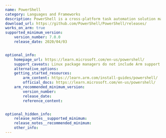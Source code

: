 ```yaml
---
name: PowerShell
category: Languages and Frameworks
description: PowerShell is a cross-platform task automation solution made up of a command-line shell, a scripting language, and a configuration management framework. PowerShell runs on Windows, Linux, and macOS.
download_url: https://github.com/PowerShell/PowerShell/releases/
works_on_arm: true
supported_minimum_version:
    version_number: 7.0.0
    release_date: 2020/04/03


optional_info:
    homepage_url: https://learn.microsoft.com/en-us/powershell/
    support_caveats: Linux package managers do not include Arm support. Refer to the Arm guide below.
    alternative_options:
    getting_started_resources:
        arm_content: https://learn.arm.com/install-guides/powershell/
        official_docs: https://learn.microsoft.com/en-us/powershell/
    arm_recommended_minimum_version:
        version_number:
        release_date:
        reference_content:


optional_hidden_info:
    release_notes__supported_minimum: 
    release_notes__recommended_minimum:
    other_info: 
---
```

